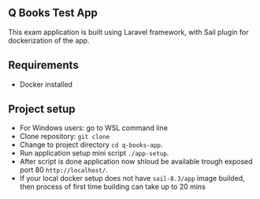 

## Q Books Test App

This exam application is built using Laravel framework, with Sail plugin for dockerization of the app.

## Requirements

- Docker installed

## Project setup
- For Windows users: go to WSL command line
- Clone repository: ``` git clone ```
- Change to project directory ``` cd q-books-app ```.
- Run application setup mini script ``` ./app-setup ```.
- After script is done application now shloud be available trough exposed port 80 ``` http://localhost/ ```.
- If your local docker setup does not have ``` sail-8.3/app ``` image builded, then process of first time building can take up to 20 mins

